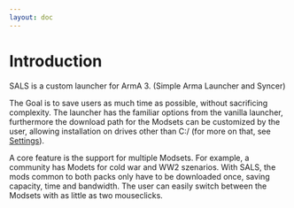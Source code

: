 ```yaml
---
layout: doc
---
```


# Introduction

SALS is a custom launcher for ArmA 3. (Simple Arma Launcher and Syncer)

The Goal is to save users as much time as possible, without sacrificing complexity. The launcher has the familiar options from the vanilla launcher, furthermore the download path for the Modsets can be customized by the user, allowing installation on drives other than C:/ (for more on that, see [Settings](/player/config/)). 

A core feature is the support for multiple Modsets. For example, a community has Modets for cold war and WW2 szenarios. With SALS, the mods common to both packs only have to be downloaded once, saving capacity, time and bandwidth. The user can easily switch between the Modsets with as little as two mouseclicks. 
